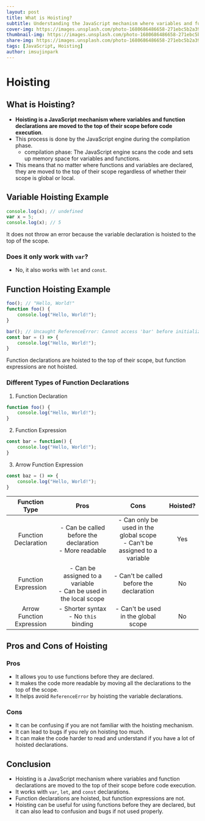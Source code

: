 ```yaml
---
layout: post
title: What is Hoisting?
subtitle: Understanding the JavaScript mechanism where variables and function declarations are moved to the top of their scope before code execution
cover-img: https://images.unsplash.com/photo-1680686486658-271ebc5b2a39?q=80&w=2070&auto=format&fit=crop&ixlib=rb-4.0.3&ixid=M3wxMjA3fDB8MHxwaG90by1wYWdlfHx8fGVufDB8fHx8fA%3D%3D
thumbnail-img: https://images.unsplash.com/photo-1680686486658-271ebc5b2a39?q=80&w=2070&auto=format&fit=crop&ixlib=rb-4.0.3&ixid=M3wxMjA3fDB8MHxwaG90by1wYWdlfHx8fGVufDB8fHx8fA%3D%3D
share-img: https://images.unsplash.com/photo-1680686486658-271ebc5b2a39?q=80&w=2070&auto=format&fit=crop&ixlib=rb-4.0.3&ixid=M3wxMjA3fDB8MHxwaG90by1wYWdlfHx8fGVufDB8fHx8fA%3D%3D
tags: [JavaScript, Hoisting]
author: imsujinpark
---
```


# Hoisting

## What is Hoisting?
- **Hoisting is a JavaScript mechanism where variables and function declarations are moved to the top of their scope before code execution**.
- This process is done by the JavaScript engine during the compilation phase.
    - compilation phase: The JavaScript engine scans the code and sets up memory space for variables and functions.
- This means that no matter where functions and variables are declared, they are moved to the top of their scope regardless of whether their scope is global or local.


## Variable Hoisting Example
```javascript
console.log(x); // undefined
var x = 5;
console.log(x); // 5
```
It does not throw an error because the variable declaration is hoisted to the top of the scope.


### Does it only work with `var`?
- No, it also works with `let` and `const`.

## Function Hoisting Example
```javascript
foo(); // "Hello, World!"
function foo() {
    console.log("Hello, World!");
}
```

```javascript
bar(); // Uncaught ReferenceError: Cannot access 'bar' before initialization
const bar = () => {
    console.log("Hello, World!");
}
```
Function declarations are hoisted to the top of their scope, but function expressions are not hoisted.

### Different Types of Function Declarations
1. Function Declaration
```javascript
function foo() {
    console.log("Hello, World!");
}
```
2. Function Expression
```javascript
const bar = function() {
    console.log("Hello, World!");
}
```
3. Arrow Function Expression
```javascript
const baz = () => {
    console.log("Hello, World!");
}
```

| Function Type | Pros | Cons | Hoisted? |
| :---: | :---: | :---: | :---: |
| Function Declaration | - Can be called before the declaration<br>- More readable | - Can only be used in the global scope<br>- Can't be assigned to a variable | Yes |
| Function Expression | - Can be assigned to a variable<br>- Can be used in the local scope | - Can't be called before the declaration | No |
| Arrow Function Expression | - Shorter syntax<br>- No `this` binding | - Can't be used in the global scope | No |

## Pros and Cons of Hoisting
### Pros
- It allows you to use functions before they are declared.
- It makes the code more readable by moving all the declarations to the top of the scope.
- It helps avoid `ReferenceError` by hoisting the variable declarations.
### Cons
- It can be confusing if you are not familiar with the hoisting mechanism.
- It can lead to bugs if you rely on hoisting too much.
- It can make the code harder to read and understand if you have a lot of hoisted declarations.

## Conclusion
- Hoisting is a JavaScript mechanism where variables and function declarations are moved to the top of their scope before code execution.
- It works with `var`, `let`, and `const` declarations.
- Function declarations are hoisted, but function expressions are not.
- Hoisting can be useful for using functions before they are declared, but it can also lead to confusion and bugs if not used properly.
